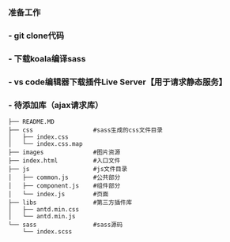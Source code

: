 ### 准备工作
### - git clone代码
### - 下载koala编译sass
### - vs code编辑器下载插件Live Server【用于请求静态服务】
### - 待添加库（ajax请求库）

```
├── README.MD
├── css                 #sass生成的css文件目录
│   ├── index.css
│   └── index.css.map
├── images              #图片资源
├── index.html          #入口文件
├── js                  #js文件目录
│   ├── common.js       #公共部分
│   ├── component.js    #组件部分
│   └── index.js        #页面
├── libs                #第三方插件库
│   ├── antd.min.css
│   └── antd.min.js
└── sass                #sass源码
    └── index.scss
```